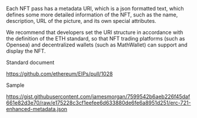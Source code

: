 Each NFT pass has a metadata URI, which is a json formatted text, which defines some more detailed information of the NFT, such as the name, description, URL of the picture, and its own special attributes.

We recommend that developers set the URI structure in accordance with the definition of the ETH standard, so that NFT trading platforms (such as Opensea) and decentralized wallets (such as MathWallet) can support and display the NFT.

Standard document

<https://github.com/ethereum/EIPs/pull/1028>

Sample

<https://gist.githubusercontent.com/jamesmorgan/7599542b6aeb226f45daf661e82d3e70/raw/e175228c3cf1eefee6d633880de6fe6a8951d251/erc-721-enhanced-metadata.json>